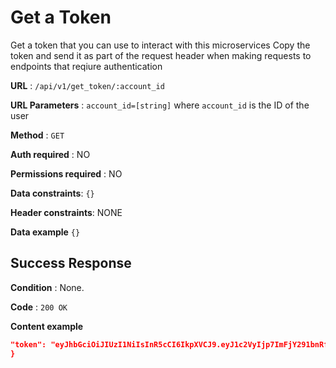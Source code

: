 
# Get a Token 

Get a token that you can use to interact with this microservices
Copy the token and send it as part of the request header when making requests
to endpoints that reqiure authentication

**URL** : `/api/v1/get_token/:account_id`

**URL Parameters** : `account_id=[string]` where `account_id` is the ID of the user 

**Method** : `GET`

**Auth required** : NO

**Permissions required** : NO

**Data constraints**: `{}`

**Header constraints**: NONE


**Data example** `{}`


## Success Response

**Condition** : None.

**Code** : `200 OK`

**Content example**

```json {
"token": "eyJhbGciOiJIUzI1NiIsInR5cCI6IkpXVCJ9.eyJ1c2VyIjp7ImFjY291bnRfaWQiOiJhc2Rmc2dlIn0sImlhdCI6MTU5MjA2NjQyNSwiZXhwIjoxNTkyMDcwMDI1fQ.aIS7mlqN1NtmkURiioHxpvhIJmniGUJJhzceEHCOVlA"
}
```




